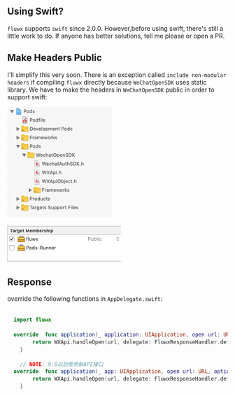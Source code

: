 ## Using Swift?
`fluwx` supports `swift` since 2.0.0. However,before using swift, there's still a little work to do.
If anyone has better solutions, tell me please or open a PR.

## Make Headers Public
I'll simplify this very soon.
There is an exception called `include non-modular headers` if compiling `fluwx` directly because `WeChatOpenSDK` uses static library.
We have to make the headers in `WeChatOpenSDK` public in order to support swift:

![make_headers_public](../arts/public_headers_1.png)

![make_headers_public](../arts/public_headers_2.png)


## Response
override the following functions in `AppDelegate.swift`:
```swift

  import fluwx

  override  func application(_ application: UIApplication, open url: URL, sourceApplication: String?, annotation: Any) -> Bool {
        return WXApi.handleOpen(url, delegate: FluwxResponseHandler.defaultManager())
    }

    // NOTE: 9.0以后使用新API接口
  override  func application(_ app: UIApplication, open url: URL, options: [UIApplication.OpenURLOptionsKey : Any] = [:]) -> Bool {
        return WXApi.handleOpen(url, delegate: FluwxResponseHandler.defaultManager())
    }

```
